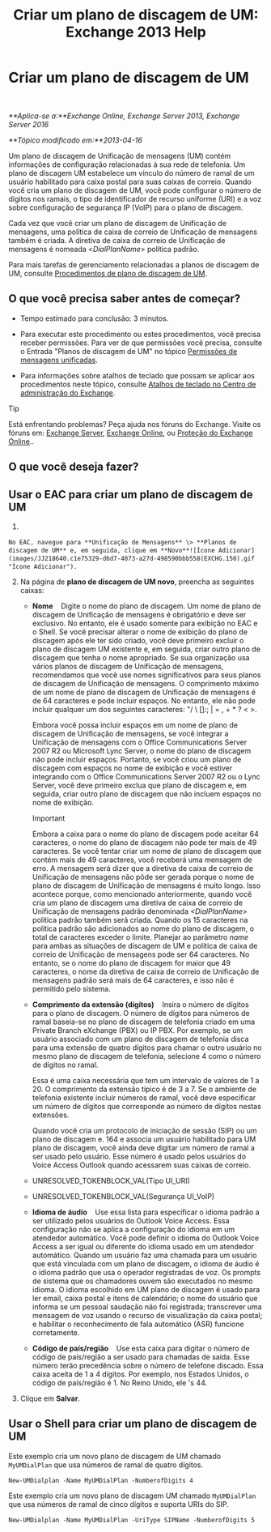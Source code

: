 ﻿---
title: 'Criar um plano de discagem de UM: Exchange 2013 Help'
TOCTitle: Criar um plano de discagem de UM
ms:assetid: 963ff2e1-515d-439a-953a-664174e5e283
ms:mtpsurl: https://technet.microsoft.com/pt-br/library/Bb123819(v=EXCHG.150)
ms:contentKeyID: 50486161
ms.date: 05/22/2018
mtps_version: v=EXCHG.150
f1_keywords:
- Microsoft.Exchange.Management.SnapIn.Esm.Servers.UnifiedMessaging.CreateUMDialPlanWizardForm.CreateUMDialPlanWizardPage
ms.translationtype: MT
---

# Criar um plano de discagem de UM

 

_**Aplica-se a:**Exchange Online, Exchange Server 2013, Exchange Server 2016_

_**Tópico modificado em:**2013-04-16_

Um plano de discagem de Unificação de mensagens (UM) contém informações de configuração relacionadas à sua rede de telefonia. Um plano de discagem UM estabelece um vínculo do número de ramal de um usuário habilitado para caixa postal para suas caixas de correio. Quando você cria um plano de discagem de UM, você pode configurar o número de dígitos nos ramais, o tipo de identificador de recurso uniforme (URI) e a voz sobre configuração de segurança IP (VoIP) para o plano de discagem.

Cada vez que você criar um plano de discagem de Unificação de mensagens, uma política de caixa de correio de Unificação de mensagens também é criada. A diretiva de caixa de correio de Unificação de mensagens é nomeada \<*DialPlanName*\> política padrão.

Para mais tarefas de gerenciamento relacionadas a planos de discagem de UM, consulte [Procedimentos de plano de discagem de UM](um-dial-plan-procedures-exchange-2013-help.md).

## O que você precisa saber antes de começar?

  - Tempo estimado para conclusão: 3 minutos.

  - Para executar este procedimento ou estes procedimentos, você precisa receber permissões. Para ver de que permissões você precisa, consulte o Entrada "Planos de discagem de UM" no tópico [Permissões de mensagens unificadas](unified-messaging-permissions-exchange-2013-help.md).

  - Para informações sobre atalhos de teclado que possam se aplicar aos procedimentos neste tópico, consulte [Atalhos de teclado no Centro de administração do Exchange](keyboard-shortcuts-in-the-exchange-admin-center-exchange-online-protection-help.md).


> [!TIP]
> Está enfrentando problemas? Peça ajuda nos fóruns do Exchange. Visite os fóruns em: <A href="https://go.microsoft.com/fwlink/p/?linkid=60612">Exchange Server</A>, <A href="https://go.microsoft.com/fwlink/p/?linkid=267542">Exchange Online</A>, ou <A href="https://go.microsoft.com/fwlink/p/?linkid=285351">Proteção do Exchange Online</A>..



## O que você deseja fazer?

## Usar o EAC para criar um plano de discagem de UM

1.  
    
    No EAC, navegue para **Unificação de Mensagens** \> **Planos de discagem de UM** e, em seguida, clique em **Novo**![Ícone Adicionar](images/JJ218640.c1e75329-d6d7-4073-a27d-498590bbb558(EXCHG.150).gif "Ícone Adicionar").

2.  Na página de **plano de discagem de UM novo**, preencha as seguintes caixas:
    
      - **Nome**    Digite o nome do plano de discagem. Um nome de plano de discagem de Unificação de mensagens é obrigatório e deve ser exclusivo. No entanto, ele é usado somente para exibição no EAC e o Shell. Se você precisar alterar o nome de exibição do plano de discagem após ele ter sido criado, você deve primeiro excluir o plano de discagem UM existente e, em seguida, criar outro plano de discagem que tenha o nome apropriado. Se sua organização usa vários planos de discagem de Unificação de mensagens, recomendamos que você use nomes significativos para seus planos de discagem de Unificação de mensagens. O comprimento máximo de um nome de plano de discagem de Unificação de mensagens é de 64 caracteres e pode incluir espaços. No entanto, ele não pode incluir qualquer um dos seguintes caracteres: "/ \\ \[\]:; | = , + \* ? \< \>.
        
        Embora você possa incluir espaços em um nome de plano de discagem de Unificação de mensagens, se você integrar a Unificação de mensagens com o Office Communications Server 2007 R2 ou Microsoft Lync Server, o nome do plano de discagem não pode incluir espaços. Portanto, se você criou um plano de discagem com espaços no nome de exibição e você estiver integrando com o Office Communications Server 2007 R2 ou o Lync Server, você deve primeiro exclua que plano de discagem e, em seguida, criar outro plano de discagem que não incluem espaços no nome de exibição.
        

        > [!IMPORTANT]
        > Embora a caixa para o nome do plano de discagem pode aceitar 64 caracteres, o nome do plano de discagem não pode ter mais de 49 caracteres. Se você tentar criar um nome de plano de discagem que contém mais de 49 caracteres, você receberá uma mensagem de erro. A mensagem será dizer que a diretiva de caixa de correio de Unificação de mensagens não pôde ser gerada porque o nome de plano de discagem de Unificação de mensagens é muito longo. Isso acontece porque, como mencionado anteriormente, quando você cria um plano de discagem uma diretiva de caixa de correio de Unificação de mensagens padrão denominada <EM>&lt;DialPlanName&gt;</EM> política padrão também será criada. Quando os 15 caracteres na política padrão são adicionados ao nome do plano de discagem, o total de caracteres exceder o limite. Planejar ao parâmetro <EM>name</EM> para ambas as situações de discagem de UM e política de caixa de correio de Unificação de mensagens pode ser 64 caracteres. No entanto, se o nome do plano de discagem for maior que 49 caracteres, o nome da diretiva de caixa de correio de Unificação de mensagens padrão será mais de 64 caracteres, e isso não é permitido pelo sistema.

    
      - **Comprimento da extensão (dígitos)**    Insira o número de dígitos para o plano de discagem. O número de dígitos para números de ramal baseia-se no plano de discagem de telefonia criado em uma Private Branch eXchange (PBX) ou IP PBX. Por exemplo, se um usuário associado com um plano de discagem de telefonia disca para uma extensão de quatro dígitos para chamar o outro usuário no mesmo plano de discagem de telefonia, selecione 4 como o número de dígitos no ramal.
        
        Essa é uma caixa necessária que tem um intervalo de valores de 1 a 20. O comprimento da extensão típico é de 3 a 7. Se o ambiente de telefonia existente incluir números de ramal, você deve especificar um número de dígitos que corresponde ao número de dígitos nestas extensões.
        
        Quando você cria um protocolo de iniciação de sessão (SIP) ou um plano de discagem e. 164 e associa um usuário habilitado para UM plano de discagem, você ainda deve digitar um número de ramal a ser usado pelo usuário. Esse número é usado pelos usuários do Voice Access Outlook quando acessarem suas caixas de correio.
    
      - UNRESOLVED\_TOKENBLOCK\_VAL(Tipo UI\_URI)
    
      - UNRESOLVED\_TOKENBLOCK\_VAL(Segurança UI\_VoIP)
    
      - **Idioma de áudio**    Use essa lista para especificar o idioma padrão a ser utilizado pelos usuários do Outlook Voice Access. Essa configuração não se aplica a configuração do idioma em um atendedor automático. Você pode definir o idioma do Outlook Voice Access a ser igual ou diferente do idioma usado em um atendedor automático. Quando um usuário faz uma chamada para um usuário que está vinculada com um plano de discagem, o idioma de áudio é o idioma padrão que usa o operador registradas de voz. Os prompts de sistema que os chamadores ouvem são executados no mesmo idioma. O idioma escolhido em UM plano de discagem é usado para ler email, caixa postal e itens de calendário; o nome do usuário que informa se um pessoal saudação não foi registrada; transcrever uma mensagem de voz usando o recurso de visualização da caixa postal; e habilitar o reconhecimento de fala automático (ASR) funcione corretamente.
    
      - **Código de país/região**    Use esta caixa para digitar o número de código de país/região a ser usado para chamadas de saída. Esse número terão precedência sobre o número de telefone discado. Essa caixa aceita de 1 a 4 dígitos. Por exemplo, nos Estados Unidos, o código de país/região é 1. No Reino Unido, ele 's 44.

3.  Clique em **Salvar**.

## Usar o Shell para criar um plano de discagem de UM

Este exemplo cria um novo plano de discagem de UM chamado `MyUMDialPlan` que usa números de ramal de quatro dígitos.

    New-UMDialplan -Name MyUMDialPlan -NumberofDigits 4

Este exemplo cria um novo plano de discagem UM chamado `MyUMDialPlan` que usa números de ramal de cinco dígitos e suporta URIs do SIP.

    New-UMDialplan -Name MyUMDialPlan -UriType SIPName -NumberofDigits 5

